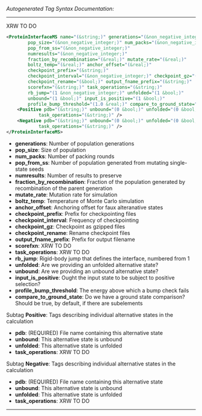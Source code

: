 _Autogenerated Tag Syntax Documentation:_

---
XRW TO DO

```xml
<ProteinInterfaceMS name="(&string;)" generations="(&non_negative_integer;)"
        pop_size="(&non_negative_integer;)" num_packs="(&non_negative_integer;)"
        pop_from_ss="(&non_negative_integer;)"
        numresults="(&non_negative_integer;)"
        fraction_by_recombination="(&real;)" mutate_rate="(&real;)"
        boltz_temp="(&real;)" anchor_offset="(&real;)"
        checkpoint_prefix="(&string;)"
        checkpoint_interval="(&non_negative_integer;)" checkpoint_gz="(&bool;)"
        checkpoint_rename="(&bool;)" output_fname_prefix="(&string;)"
        scorefxn="(&string;)" task_operations="(&string;)"
        rb_jump="(1 &non_negative_integer;)" unfolded="(1 &bool;)"
        unbound="(1 &bool;)" input_is_positive="(1 &bool;)"
        profile_bump_threshold="(1.0 &real;)" compare_to_ground_state="(&bool;)" >
    <Positive pdb="(&string;)" unbound="(0 &bool;)" unfolded="(0 &bool;)"
            task_operations="(&string;)" />
    <Negative pdb="(&string;)" unbound="(0 &bool;)" unfolded="(0 &bool;)"
            task_operations="(&string;)" />
</ProteinInterfaceMS>
```

-   **generations**: Number of population generations
-   **pop_size**: Size of population
-   **num_packs**: Number of packing rounds
-   **pop_from_ss**: Number of population generated from mutating single-state seeds
-   **numresults**: Number of results to preserve
-   **fraction_by_recombination**: Fraction of the population generated by recombination of the parent generation
-   **mutate_rate**: Mutation rate for simulation
-   **boltz_temp**: Temperature of Monte Carlo simulation
-   **anchor_offset**: Anchoring offset for faux alteranative states
-   **checkpoint_prefix**: Prefix for checkpointing files
-   **checkpoint_interval**: Frequency of checkpointing
-   **checkpoint_gz**: Checkpoint as gzipped files
-   **checkpoint_rename**: Rename checkpoint files
-   **output_fname_prefix**: Prefix for output filename
-   **scorefxn**: XRW TO DO
-   **task_operations**: XRW TO DO
-   **rb_jump**: Rigid-body jump that defines the interface, numbered from 1
-   **unfolded**: Are we providing an unfolded alternative state?
-   **unbound**: Are we providing an unbound alternative state?
-   **input_is_positive**: Ought the input state to be subject to positive selection?
-   **profile_bump_threshold**: The energy above which a bump check fails
-   **compare_to_ground_state**: Do we have a ground state comparison? Should be true, by default, if there are subelements


Subtag **Positive**:   Tags describing individual alternative states in the calculation

-   **pdb**: (REQUIRED) File name containing this alternative state
-   **unbound**: This alternative state is unbound
-   **unfolded**: This alternative state is unfolded
-   **task_operations**: XRW TO DO

Subtag **Negative**:   Tags describing individual alternative states in the calculation

-   **pdb**: (REQUIRED) File name containing this alternative state
-   **unbound**: This alternative state is unbound
-   **unfolded**: This alternative state is unfolded
-   **task_operations**: XRW TO DO

---
